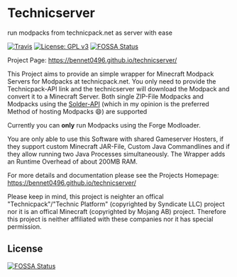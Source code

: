 # Technicserver
run modpacks from technicpack.net as server with ease

[![Travis](https://img.shields.io/travis/bennet0496/technicserver/master.svg?style=flat-square)](https://travis-ci.org/bennet0496/technicserver) [![License: GPL v3](https://img.shields.io/badge/License-GPL%20v3-blue.svg?style=flat-square)](https://www.gnu.org/licenses/gpl-3.0)
[![FOSSA Status](https://app.fossa.io/api/projects/git%2Bgithub.com%2Fbennet0496%2Ftechnicserver.svg?type=shield)](https://app.fossa.io/projects/git%2Bgithub.com%2Fbennet0496%2Ftechnicserver?ref=badge_shield)

Project Page: https://bennet0496.github.io/technicserver/



This Project aims to provide an simple wrapper for Minecraft Modpack Servers for Modpacks at technicpack.net. You only need to provide the Technicpack-API link and the technicserver will download the Modpack and convert it to a Minecraft Server. Both single ZIP-File Modpacks and Modpacks using the [Solder-API](http://solder.io/) (which in my opinion is the preferred Method of hosting Modpacks :smile:) are supported

Currently you can **only** run Modpacks using the Forge Modloader. 

You are only able to use this Software with shared Gameserver Hosters, if they support custom Minecraft JAR-File, Custom Java Commandlines and if they allow running two Java Processes simultaneously. The Wrapper adds an Runtime Overhead of about 200MB RAM.

For more details and documentation please see the Projects Homepage: https://bennet0496.github.io/technicserver/





Please keep in mind, this project is neighter an offical "Technicpack"/"Technic Platform" (copyrighted by Syndicate LLC) project nor it is an offical Minecraft (copyrighted by Mojang AB) project. Therefore this project is neither affiliated with these companies nor it has special permission.


## License
[![FOSSA Status](https://app.fossa.io/api/projects/git%2Bgithub.com%2Fbennet0496%2Ftechnicserver.svg?type=large)](https://app.fossa.io/projects/git%2Bgithub.com%2Fbennet0496%2Ftechnicserver?ref=badge_large)